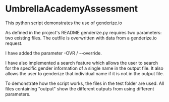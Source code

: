 # UmbrellaAcademyAssessment
 This python script demonstrates the use of genderize.io
 
 As defined in the project's README genderize.py requires two parameters: two existing files. The outfile is overwritten with data from a genderize.io request.

 I have added the parameter -OVR / --override.

 I have also implemented a search feature which allows the user to search for the specific gender information of a single name in the output file. It also allows the user to genderize that individual name if it is not in the output file.

 To demonstrate how the script works, the files in the test folder are used. All files containing "output" show the different outputs from using different parameters.
